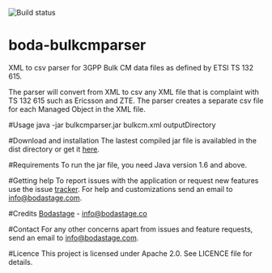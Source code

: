 ![Build status](https://travis-ci.org/bodastage/boda-bulkcmparser.svg?branch=master)

# boda-bulkcmparser
XML to csv parser for 3GPP Bulk CM data files as defined by ETSI TS 132 615.

The parser will convert from XML to csv any XML file that is complaint with TS 132 615 such as Ericsson and ZTE. The parser creates a separate csv file for each Managed Object in the XML file.

#Usage
java -jar  bulkcmparser.jar bulkcm.xml outputDirectory

#Download and installation
The lastest compiled jar file is availabled in the dist directory or get it [here](https://github.com/bodastage/boda-bulkcmparser/blob/master/dist/boda-bulkcmparser.jar?raw=true).

#Requirements
To run the jar file, you need Java version 1.6 and above.

#Getting help
To report issues with the application or request new features use the issue [tracker](https://github.com/boda-stage/boda-bulkcmparser/issues). For help and customizations send an email to info@bodastage.com.

#Credits
[Bodastage](http://www.bodastage.com) - info@bodastage.co

#Contact
For any other concerns apart from issues and feature requests, send an email to info@bodastage.com.

#Licence
This project is licensed under Apache 2.0. See LICENCE file for details.



